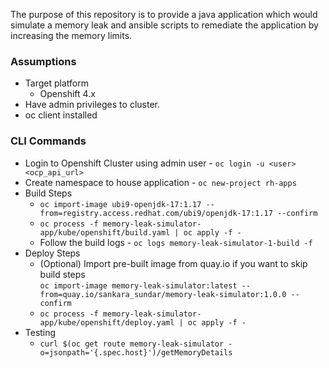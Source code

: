 The purpose of this repository is to provide a java application which would simulate a memory leak and ansible scripts to remediate the application by increasing the memory limits.

### Assumptions
- Target platform
    - Openshift 4.x
- Have admin privileges to cluster.
- oc client installed


### CLI Commands

+ Login to Openshift Cluster using admin user - `oc login -u <user> <ocp_api_url>`
+ Create namespace to house application - `oc new-project rh-apps`
+ Build Steps 
    + `oc import-image ubi9-openjdk-17:1.17 --from=registry.access.redhat.com/ubi9/openjdk-17:1.17 --confirm`
    + `oc process -f memory-leak-simulator-app/kube/openshift/build.yaml | oc apply -f -`
    + Follow the build logs - `oc logs memory-leak-simulator-1-build -f`
+ Deploy Steps
    + (Optional) Import pre-built image from quay.io if you want to skip build steps <br> `oc import-image memory-leak-simulator:latest --from=quay.io/sankara_sundar/memory-leak-simulator:1.0.0 --confirm`
    + `oc process -f memory-leak-simulator-app/kube/openshift/deploy.yaml | oc apply -f -`
+ Testing
    + `curl $(oc get route memory-leak-simulator -o=jsonpath='{.spec.host}')/getMemoryDetails`
